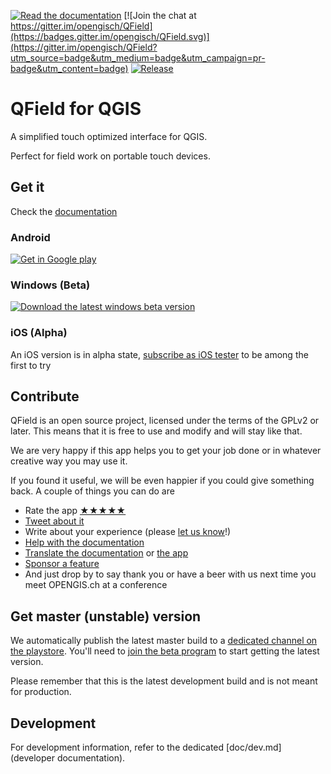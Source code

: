 [![Read the documentation](https://img.shields.io/badge/Read-the%20docs-green.svg)](http://qfield.org/docs/installation-guide/index.html)
[![Join the chat at https://gitter.im/opengisch/QField](https://badges.gitter.im/opengisch/QField.svg)](https://gitter.im/opengisch/QField?utm_source=badge&utm_medium=badge&utm_campaign=pr-badge&utm_content=badge)
[![Release](https://img.shields.io/github/release/opengisch/QField.svg)](https://github.com/opengisch/QField/releases)

# QField for QGIS

A simplified touch optimized interface for QGIS.

Perfect for field work on portable touch devices.

## Get it

Check the [documentation](https://docs.qfield.org/)

### Android

[![Get in Google play](http://www.qfield.org/images/Get_it_on_Google_play.png)](https://play.google.com/store/apps/details?id=ch.opengis.qfield)

### Windows (Beta)

[![Download the latest windows beta version](https://qgis.org/en/_static/images/app_download_windows.png)](https://nightly.link/opengisch/QField/workflows/vcpkg/master/QField-dev-x64-windows-Release.zip)

### iOS (Alpha)

An iOS version is in alpha state, [subscribe as iOS tester](https://forms.clickup.com/f/22wqj-2878/D6IEV7K3PKVONXPX8P) to be among the first to try

## Contribute

QField is an open source project, licensed under the terms of the GPLv2 or later. This means that it is free to use and modify and will stay like that.

We are very happy if this app helps you to get your job done or in whatever creative way you may use it.

If you found it useful, we will be even happier if you could give something back. A couple of things you can do are

 * Rate the app [★★★★★](https://play.google.com/store/apps/details?id=ch.opengis.qfield&hl=en#details-reviews)
 * [Tweet about it](https://twitter.com/share?text=Looking%20for%20a%20good%20tool%20for%20field%20work%20in%20GIS?%20Check%20out%20%23QField!)
 * Write about your experience (please [let us know](mailto:info@opengis.ch)!)
 * [Help with the documentation](https://github.com/opengisch/QField-docs#documentation-process)
 * [Translate the documentation](https://github.com/opengisch/QField-docs#translation-process) or [the app](https://www.transifex.com/opengisch/qfield-for-qgis/)
 * [Sponsor a feature](https://opengisch.github.io/QField-docs/development/index.html#make-it-grow-make-it-yours)
 * And just drop by to say thank you or have a beer with us next time you meet OPENGIS.ch at a conference

## Get master (unstable) version
We automatically publish the latest master build to a [dedicated channel on the playstore](https://play.google.com/store/apps/details?id=ch.opengis.qfield_dev). You'll need to [join the beta program](https://play.google.com/apps/testing/ch.opengis.qfield_dev) to start getting the latest version.

Please remember that this is the latest development build and is not meant for production.


## Development

For development information, refer to the dedicated [doc/dev.md](developer documentation).
